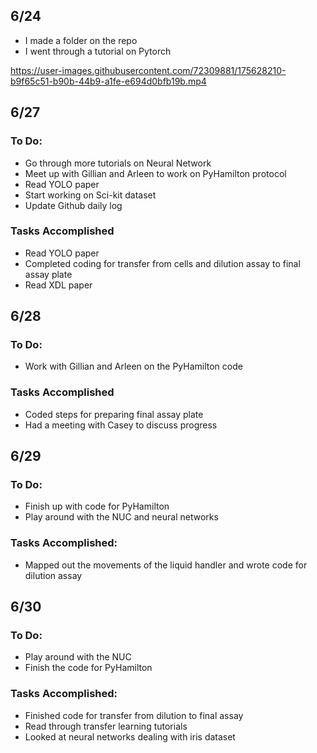 ## 6/24
* I made a folder on the repo
* I went through a tutorial on Pytorch


https://user-images.githubusercontent.com/72309881/175628210-b9f65c51-b90b-44b9-a1fe-e694d0bfb19b.mp4

## 6/27
### To Do:
* Go through more tutorials on Neural Network
* Meet up with Gillian and Arleen to work on PyHamilton protocol
* Read YOLO paper
* Start working on Sci-kit dataset
* Update Github daily log
### Tasks Accomplished
* Read YOLO paper
* Completed coding for transfer from cells and dilution assay to final assay plate
* Read XDL paper
## 6/28
### To Do:
* Work with Gillian and Arleen on the PyHamilton code
### Tasks Accomplished
* Coded steps for preparing final assay plate
* Had a meeting with Casey to discuss progress
## 6/29
### To Do:
* Finish up with code for PyHamilton
* Play around with the NUC and neural networks
### Tasks Accomplished:
* Mapped out the movements of the liquid handler and wrote code for dilution assay 
## 6/30
### To Do:
* Play around with the NUC
* Finish the code for PyHamilton
### Tasks Accomplished:
* Finished code for transfer from dilution to final assay
* Read through transfer learning tutorials
* Looked at neural networks dealing with iris dataset
